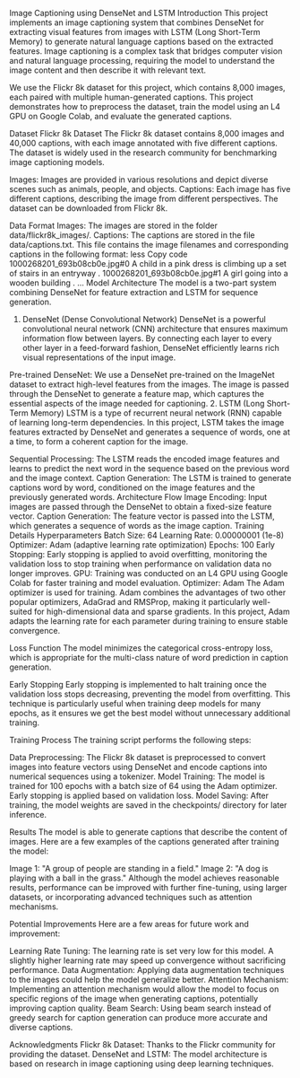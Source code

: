 Image Captioning using DenseNet and LSTM
Introduction
This project implements an image captioning system that combines DenseNet for extracting visual features from images with LSTM (Long Short-Term Memory) to generate natural language captions based on the extracted features. Image captioning is a complex task that bridges computer vision and natural language processing, requiring the model to understand the image content and then describe it with relevant text.

We use the Flickr 8k dataset for this project, which contains 8,000 images, each paired with multiple human-generated captions. This project demonstrates how to preprocess the dataset, train the model using an L4 GPU on Google Colab, and evaluate the generated captions.

Dataset
Flickr 8k Dataset
The Flickr 8k dataset contains 8,000 images and 40,000 captions, with each image annotated with five different captions. The dataset is widely used in the research community for benchmarking image captioning models.

Images: Images are provided in various resolutions and depict diverse scenes such as animals, people, and objects.
Captions: Each image has five different captions, describing the image from different perspectives.
The dataset can be downloaded from Flickr 8k.

Data Format
Images: The images are stored in the folder data/flickr8k_images/.
Captions: The captions are stored in the file data/captions.txt. This file contains the image filenames and corresponding captions in the following format:
less
Copy code
1000268201_693b08cb0e.jpg#0 A child in a pink dress is climbing up a set of stairs in an entryway .
1000268201_693b08cb0e.jpg#1 A girl going into a wooden building .
...
Model Architecture
The model is a two-part system combining DenseNet for feature extraction and LSTM for sequence generation.

1. DenseNet (Dense Convolutional Network)
DenseNet is a powerful convolutional neural network (CNN) architecture that ensures maximum information flow between layers. By connecting each layer to every other layer in a feed-forward fashion, DenseNet efficiently learns rich visual representations of the input image.

Pre-trained DenseNet: We use a DenseNet pre-trained on the ImageNet dataset to extract high-level features from the images. The image is passed through the DenseNet to generate a feature map, which captures the essential aspects of the image needed for captioning.
2. LSTM (Long Short-Term Memory)
LSTM is a type of recurrent neural network (RNN) capable of learning long-term dependencies. In this project, LSTM takes the image features extracted by DenseNet and generates a sequence of words, one at a time, to form a coherent caption for the image.

Sequential Processing: The LSTM reads the encoded image features and learns to predict the next word in the sequence based on the previous word and the image context.
Caption Generation: The LSTM is trained to generate captions word by word, conditioned on the image features and the previously generated words.
Architecture Flow
Image Encoding: Input images are passed through the DenseNet to obtain a fixed-size feature vector.
Caption Generation: The feature vector is passed into the LSTM, which generates a sequence of words as the image caption.
Training Details
Hyperparameters
Batch Size: 64
Learning Rate: 0.00000001 (1e-8)
Optimizer: Adam (adaptive learning rate optimization)
Epochs: 100
Early Stopping: Early stopping is applied to avoid overfitting, monitoring the validation loss to stop training when performance on validation data no longer improves.
GPU: Training was conducted on an L4 GPU using Google Colab for faster training and model evaluation.
Optimizer: Adam
The Adam optimizer is used for training. Adam combines the advantages of two other popular optimizers, AdaGrad and RMSProp, making it particularly well-suited for high-dimensional data and sparse gradients. In this project, Adam adapts the learning rate for each parameter during training to ensure stable convergence.

Loss Function
The model minimizes the categorical cross-entropy loss, which is appropriate for the multi-class nature of word prediction in caption generation.

Early Stopping
Early stopping is implemented to halt training once the validation loss stops decreasing, preventing the model from overfitting. This technique is particularly useful when training deep models for many epochs, as it ensures we get the best model without unnecessary additional training.

Training Process
The training script performs the following steps:

Data Preprocessing: The Flickr 8k dataset is preprocessed to convert images into feature vectors using DenseNet and encode captions into numerical sequences using a tokenizer.
Model Training: The model is trained for 100 epochs with a batch size of 64 using the Adam optimizer. Early stopping is applied based on validation loss.
Model Saving: After training, the model weights are saved in the checkpoints/ directory for later inference.

Results
The model is able to generate captions that describe the content of images. Here are a few examples of the captions generated after training the model:

Image 1: "A group of people are standing in a field."
Image 2: "A dog is playing with a ball in the grass."
Although the model achieves reasonable results, performance can be improved with further fine-tuning, using larger datasets, or incorporating advanced techniques such as attention mechanisms.

Potential Improvements
Here are a few areas for future work and improvement:

Learning Rate Tuning: The learning rate is set very low for this model. A slightly higher learning rate may speed up convergence without sacrificing performance.
Data Augmentation: Applying data augmentation techniques to the images could help the model generalize better.
Attention Mechanism: Implementing an attention mechanism would allow the model to focus on specific regions of the image when generating captions, potentially improving caption quality.
Beam Search: Using beam search instead of greedy search for caption generation can produce more accurate and diverse captions.

Acknowledgments
Flickr 8k Dataset: Thanks to the Flickr community for providing the dataset.
DenseNet and LSTM: The model architecture is based on research in image captioning using deep learning techniques.
